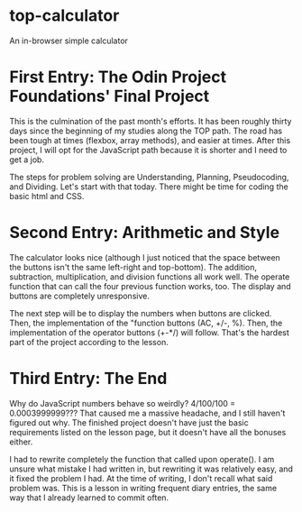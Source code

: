 # top-calculator
An in-browser simple calculator

# First Entry: The Odin Project Foundations' Final Project

This is the culmination of the past month's efforts. It has been roughly 
thirty days since the beginning of my studies along the TOP path. The
road has been tough at times (flexbox, array methods), and easier at times.
After this project, I will opt for the JavaScript path because it is shorter
and I need to get a job.

The steps for problem solving are Understanding, Planning, Pseudocoding, and
Dividing. Let's start with that today. There might be time for coding the basic
html and CSS.

# Second Entry: Arithmetic and Style

The calculator looks nice (although I just noticed that the space between the
buttons isn't the same left-right and top-bottom). The addition, subtraction, 
multiplication, and division functions all work well. The operate function that
can call the four previous function works, too. The display and buttons are
completely unresponsive. 

The next step will be to display the numbers when buttons are clicked. Then,
the implementation of the "function buttons (AC, +/-, %). Then, the 
implementation of the operator buttons (+-*/) will follow. That's the 
hardest part of the project according to the lesson. 

# Third Entry: The End

Why do JavaScript numbers behave so weirdly? 4/100/100 = 0.0003999999???
That caused me a massive headache, and I still haven't figured out why. The
finished project doesn't have just the basic requirements listed on the lesson
page, but it doesn't have all the bonuses either. 

I had to rewrite completely the function that called upon operate(). I am 
unsure what mistake I had written in, but rewriting it was relatively easy,
and it fixed the problem I had. At the time of writing, I don't recall what said
problem was. This is a lesson in writing frequent diary entries, the same way
that I already learned to commit often. 